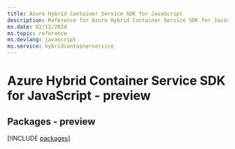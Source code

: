 ```yaml
---
title: Azure Hybrid Container Service SDK for JavaScript
description: Reference for Azure Hybrid Container Service SDK for JavaScript
ms.date: 02/12/2024
ms.topic: reference
ms.devlang: javascript
ms.service: hybridcontainerservice
---
```

# Azure Hybrid Container Service SDK for JavaScript - preview
## Packages - preview
[!INCLUDE [packages](hybrid-container-service-index.md)]